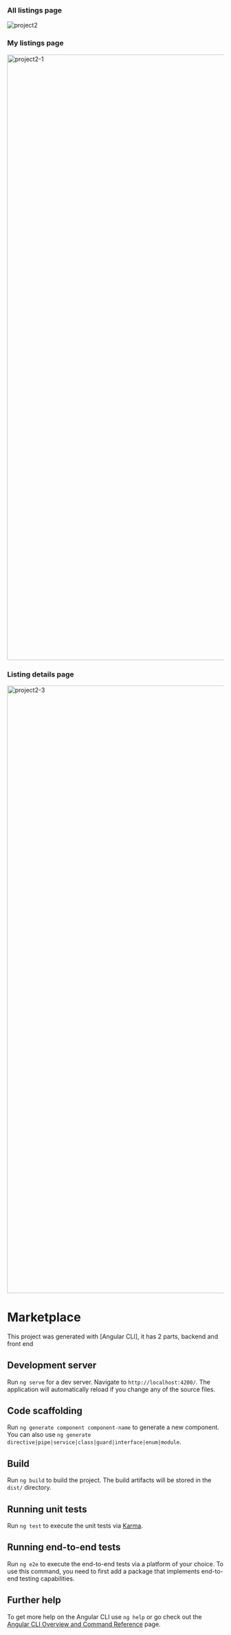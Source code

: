 ### All listings page
![project2](https://github.com/samehjadda/marketplace-frontend/assets/106566093/d1105ea1-d56d-4142-9fcc-f16d01e56e00)
### My listings page
<img width="1408" alt="project2-1" src="https://github.com/samehjadda/marketplace-frontend/assets/106566093/0e507cc5-efc7-4969-9049-2f454a66ae94">

### Listing details page
<img width="1413" alt="project2-3" src="https://github.com/samehjadda/marketplace-frontend/assets/106566093/ccc8292e-640e-47cf-adde-57610e86480f">


# Marketplace

This project was generated with [Angular CLI], it has 2 parts, backend and front end

## Development server

Run `ng serve` for a dev server. Navigate to `http://localhost:4200/`. The application will automatically reload if you change any of the source files.

## Code scaffolding

Run `ng generate component component-name` to generate a new component. You can also use `ng generate directive|pipe|service|class|guard|interface|enum|module`.

## Build

Run `ng build` to build the project. The build artifacts will be stored in the `dist/` directory.

## Running unit tests

Run `ng test` to execute the unit tests via [Karma](https://karma-runner.github.io).

## Running end-to-end tests

Run `ng e2e` to execute the end-to-end tests via a platform of your choice. To use this command, you need to first add a package that implements end-to-end testing capabilities.

## Further help

To get more help on the Angular CLI use `ng help` or go check out the [Angular CLI Overview and Command Reference](https://angular.io/cli) page.
